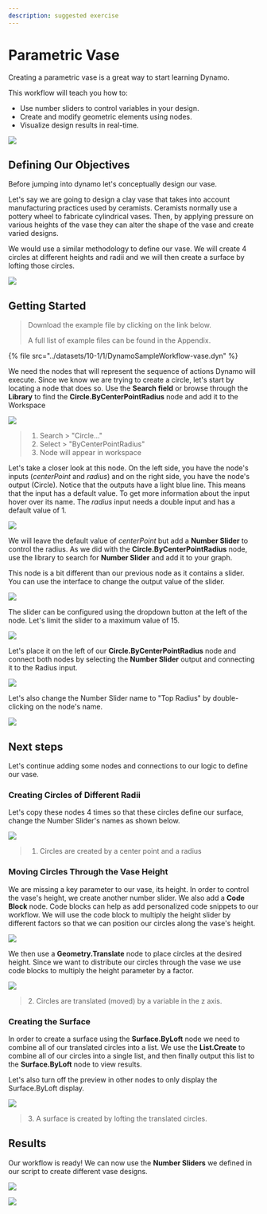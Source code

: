 ```yaml
---
description: suggested exercise
---
```


# Parametric Vase

Creating a parametric vase is a great way to start learning Dynamo.

This workflow will teach you how to:

* Use number sliders to control variables in your design.
* Create and modify geometric elements using nodes.
* Visualize design results in real-time.

![](../../1\_introduction/images/1-2/vase1.gif)

## Defining Our Objectives

Before jumping into dynamo let's conceptually design our vase.

Let's say we are going to design a clay vase that takes into account manufacturing practices used by ceramists. Ceramists normally use a pottery wheel to fabricate cylindrical vases. Then, by applying pressure on various heights of the vase they can alter the shape of the vase and create varied designs.

We would use a similar methodology to define our vase. We will create 4 circles at different heights and radii and we will then create a surface by lofting those circles.

![](../images/10-1/1/vase2.png)

## Getting Started

> Download the example file by clicking on the link below.
>
> A full list of example files can be found in the Appendix.

{% file src="../datasets/10-1/1/DynamoSampleWorkflow-vase.dyn" %}

We need the nodes that will represent the sequence of actions Dynamo will execute. Since we know we are trying to create a circle, let's start by locating a node that does so. Use the **Search field** or browse through the **Library** to find the **Circle.ByCenterPointRadius** node and add it to the Workspace

![](../images/10-1/1/vase8.png)

> 1. Search > "Circle..."
> 2. Select > "ByCenterPointRadius"
> 3. Node will appear in workspace

Let's take a closer look at this node. On the left side, you have the node's inputs (_centerPoint_ and _radius_) and on the right side, you have the node's output (Circle). Notice that the outputs have a light blue line. This means that the input has a default value. To get more information about the input hover over its name. The _radius_ input needs a double input and has a default value of 1.

![](../images/10-1/1/vase10.png)

We will leave the default value of _centerPoint_ but add a **Number Slider** to control the radius. As we did with the **Circle.ByCenterPointRadius** node, use the library to search for **Number Slider** and add it to your graph.

This node is a bit different than our previous node as it contains a slider. You can use the interface to change the output value of the slider.

![](../images/10-1/1/vase13\(1\).gif)

The slider can be configured using the dropdown button at the left of the node. Let's limit the slider to a maximum value of 15.

![](../images/10-1/1/vase11.png)

Let's place it on the left of our **Circle.ByCenterPointRadius** node and connect both nodes by selecting the **Number Slider** output and connecting it to the Radius input.

![](../images/10-1/1/vase12.png)

Let's also change the Number Slider name to "Top Radius" by double-clicking on the node's name.

![](../images/10-1/1/vase14.png)

## Next steps

Let's continue adding some nodes and connections to our logic to define our vase.

### Creating Circles of Different Radii

Let's copy these nodes 4 times so that these circles define our surface, change the Number Slider's names as shown below.

![](<../images/10-1/1/vase4 (1).png>)

> 1. Circles are created by a center point and a radius

### Moving Circles Through the Vase Height

We are missing a key parameter to our vase, its height. In order to control the vase's height, we create another number slider. We also add a **Code Block** node. Code blocks can help as add personalized code snippets to our workflow. We will use the code block to multiply the height slider by different factors so that we can position our circles along the vase's height.

![](../images/10-1/1/vase15\(1\).png)

We then use a **Geometry.Translate** node to place circles at the desired height. Since we want to distribute our circles through the vase we use code blocks to multiply the height parameter by a factor.

![](../images/10-1/1/vase5.png)

> 2\. Circles are translated (moved) by a variable in the z axis.

### Creating the Surface

In order to create a surface using the **Surface.ByLoft** node we need to combine all of our translated circles into a list. We use the **List.Create** to combine all of our circles into a single list, and then finally output this list to the **Surface.ByLoft** node to view results.

Let's also turn off the preview in other nodes to only display the Surface.ByLoft display.

![](<../images/10-1/1/vase6 (1).png>)

> 3\. A surface is created by lofting the translated circles.

## Results

Our workflow is ready! We can now use the **Number Sliders** we defined in our script to create different vase designs.

![](../../1\_introduction/images/1-2/vase1.gif)

![](../images/10-1/1/vase7.png)

